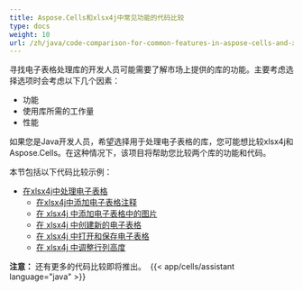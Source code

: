 ```yaml
---
title: Aspose.Cells和xlsx4j中常见功能的代码比较
type: docs
weight: 10
url: /zh/java/code-comparison-for-common-features-in-aspose-cells-and-xlsx4j/
---
```


寻找电子表格处理库的开发人员可能需要了解市场上提供的库的功能。主要考虑选择选项时会考虑以下几个因素：

- 功能
- 使用库所需的工作量
- 性能

如果您是Java开发人员，希望选择用于处理电子表格的库，您可能想比较xlsx4j和Aspose.Cells。在这种情况下，该项目将帮助您比较两个库的功能和代码。

本节包括以下代码比较示例：

- [在xlsx4j中处理电子表格](/cells/zh/java/working-with-spreadsheet-in-xlsx4j/)
  - [在xlsx4j中添加电子表格注释](/cells/zh/java/add-comments-in-spreadsheet-in-xlsx4j/)
  - [在 xlsx4j 中添加电子表格中的图片](/cells/zh/java/add-images-in-spreadsheet-in-xlsx4j/)
  - [在 xlsx4j 中创建新的电子表格](/cells/zh/java/create-new-spreadsheet-in-xlsx4j/)
  - [在 xlsx4j 中打开和保存电子表格](/cells/zh/java/open-and-save-spreadsheet-in-xlsx4j/)
  - [在 xlsx4j 中调整行列高度](/cells/zh/java/row-column-height-adjustment-in-xlsx4j/)

**注意：** 还有更多的代码比较即将推出。 
{{< app/cells/assistant language="java" >}}
